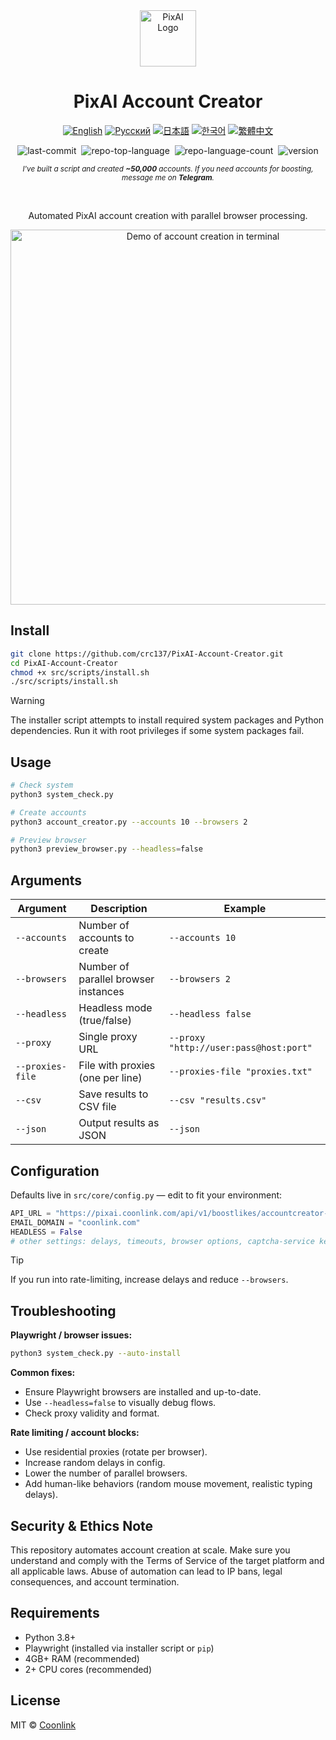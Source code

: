 <div align="center">
  <a href="https://github.com/coonlink">
    <img width="90px" src="https://raw.coonlink.com/cloud/PixAI Daily/logo.svg" alt="PixAI Logo" />
  </a>
  <h1>PixAI Account Creator</h1>

[![English](https://img.shields.io/badge/lang-English%20🇺🇸-white)](README.md)
[![Русский](https://img.shields.io/badge/язык-Русский%20🇷🇺-white)](README.ru.md)
[![日本語](https://img.shields.io/badge/言語-日本語%20🇯🇵-white)](README.ja.md)
[![한국어](https://img.shields.io/badge/언어-한국어%20🇰🇷-white)](README.ko.md)
[![繁體中文](https://img.shields.io/badge/語言-繁體中文%20🇹🇼-white)](README.zh-TW.md)

<img alt="last-commit" src="https://img.shields.io/github/last-commit/crc137/PixAI-Account-Creator?style=flat&amp;logo=git&amp;logoColor=white&amp;color=0080ff" style="margin: 0px 2px;">
<img alt="repo-top-language" src="https://img.shields.io/github/languages/top/crc137/PixAI-Account-Creator?style=flat&amp;color=0080ff" style="margin: 0px 2px;">
<img alt="repo-language-count" src="https://img.shields.io/github/languages/count/crc137/PixAI-Account-Creator?style=flat&amp;color=0080ff" style="margin: 0px 2px;">
<img alt="version" src="https://img.shields.io/badge/version-1.0.0-blue" style="margin: 0px 2px;">

<sub><i>I've built a script and created ___~50,000___ accounts. If you need accounts for boosting, message me on ___Telegram___. </i></sub>
</div>

<br />

<div align="center">
  <p>Automated PixAI account creation with parallel browser processing.</p>
  <img width="600" src="https://raw.coonlink.com/cloud/photo_5974064291013316193_x.jpg" alt="Demo of account creation in terminal" />
</div>

## Install

```bash
git clone https://github.com/crc137/PixAI-Account-Creator.git
cd PixAI-Account-Creator
chmod +x src/scripts/install.sh
./src/scripts/install.sh
```

> [!WARNING]  
> The installer script attempts to install required system packages and Python dependencies. Run it with root privileges if some system packages fail.

## Usage

```bash
# Check system
python3 system_check.py

# Create accounts
python3 account_creator.py --accounts 10 --browsers 2

# Preview browser
python3 preview_browser.py --headless=false
```

## Arguments

| Argument          | Description                              | Example                          |
|-------------------|------------------------------------------|----------------------------------|
| `--accounts`      | Number of accounts to create             | `--accounts 10`                  |
| `--browsers`      | Number of parallel browser instances     | `--browsers 2`                   |
| `--headless`      | Headless mode (true/false)               | `--headless false`               |
| `--proxy`         | Single proxy URL                         | `--proxy "http://user:pass@host:port"` |
| `--proxies-file`  | File with proxies (one per line)         | `--proxies-file "proxies.txt"`   |
| `--csv`           | Save results to CSV file                 | `--csv "results.csv"`            |
| `--json`          | Output results as JSON                   | `--json`                         |

## Configuration

Defaults live in `src/core/config.py` — edit to fit your environment:

```python
API_URL = "https://pixai.coonlink.com/api/v1/boostlikes/accountcreator-add"
EMAIL_DOMAIN = "coonlink.com"
HEADLESS = False
# other settings: delays, timeouts, browser options, captcha-service keys, etc.
```

> [!TIP]  
> If you run into rate-limiting, increase delays and reduce `--browsers`.

## Troubleshooting

**Playwright / browser issues:**

```bash
python3 system_check.py --auto-install
```

**Common fixes:**

- Ensure Playwright browsers are installed and up-to-date.
- Use `--headless=false` to visually debug flows.
- Check proxy validity and format.

**Rate limiting / account blocks:**

- Use residential proxies (rotate per browser).
- Increase random delays in config.
- Lower the number of parallel browsers.
- Add human-like behaviors (random mouse movement, realistic typing delays).

## Security & Ethics Note

This repository automates account creation at scale. Make sure you understand and comply with the Terms of Service of the target platform and all applicable laws. Abuse of automation can lead to IP bans, legal consequences, and account termination.

## Requirements

- Python 3.8+
- Playwright (installed via installer script or `pip`)
- 4GB+ RAM (recommended)
- 2+ CPU cores (recommended)

## License

MIT © [Coonlink](https://coonlink.com)
